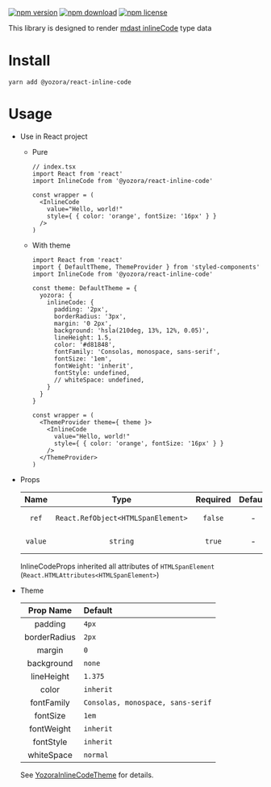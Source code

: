 [![npm version](https://img.shields.io/npm/v/@yozora/react-inline-code.svg)](https://www.npmjs.com/package/@yozora/react-inline-code)
[![npm download](https://img.shields.io/npm/dm/@yozora/react-inline-code.svg)](https://www.npmjs.com/package/@yozora/react-inline-code)
[![npm license](https://img.shields.io/npm/l/@yozora/react-inline-code.svg)](https://www.npmjs.com/package/@yozora/react-inline-code)


This library is designed to render [mdast inlineCode][] type data


# Install

  ```shell
  yarn add @yozora/react-inline-code
  ```

# Usage
  * Use in React project

    - Pure

      ```tsx
      // index.tsx
      import React from 'react'
      import InlineCode from '@yozora/react-inline-code'

      const wrapper = (
        <InlineCode
          value="Hello, world!"
          style={ { color: 'orange', fontSize: '16px' } }
        />
      )
      ```

    - With theme

      ```tsx
      import React from 'react'
      import { DefaultTheme, ThemeProvider } from 'styled-components'
      import InlineCode from '@yozora/react-inline-code'

      const theme: DefaultTheme = {
        yozora: {
          inlineCode: {
            padding: '2px',
            borderRadius: '3px',
            margin: '0 2px',
            background: 'hsla(210deg, 13%, 12%, 0.05)',
            lineHeight: 1.5,
            color: '#d81848',
            fontFamily: 'Consolas, monospace, sans-serif',
            fontSize: '1em',
            fontWeight: 'inherit',
            fontStyle: undefined,
            // whiteSpace: undefined,
          }
        }
      }

      const wrapper = (
        <ThemeProvider theme={ theme }>
          <InlineCode
            value="Hello, world!"
            style={ { color: 'orange', fontSize: '16px' } }
          />
        </ThemeProvider>
      )
      ```

  * Props

     Name     | Type                                | Required  | Default | Description
    :--------:|:-----------------------------------:|:---------:|:-------:|:-------------
     `ref`    | `React.RefObject<HTMLSpanElement>`  | `false`   | -       | Forwarded ref callback
     `value`  | `string`                            | `true`    | -       | InlineCode content

    InlineCodeProps inherited all attributes of `HTMLSpanElement` (`React.HTMLAttributes<HTMLSpanElement>`)

  * Theme

     Prop Name    | Default
    :------------:|:--------------
     padding      | `4px`
     borderRadius | `2px`
     margin       | `0`
     background   | `none`
     lineHeight   | `1.375`
     color        | `inherit`
     fontFamily   | `Consolas, monospace, sans-serif`
     fontSize     | `1em`
     fontWeight   | `inherit`
     fontStyle    | `inherit`
     whiteSpace   | `normal`

    See [YozoraInlineCodeTheme][] for details.


[mdast inlineCode]: https://github.com/syntax-tree/mdast#inlinecode
[YozoraInlineCodeTheme]: (https://github.com/lemon-clown/yozora-react/blob/master/packages/inline-code/src/theme.ts)
